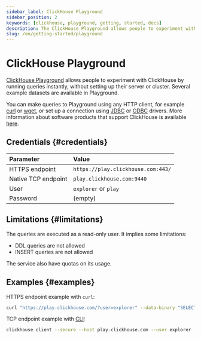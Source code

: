 ```yaml
---
sidebar_label: ClickHouse Playground
sidebar_position: 2
keywords: [clickhouse, playground, getting, started, docs]
description: The ClickHouse Playground allows people to experiment with ClickHouse by running queries instantly, without setting up their server or cluster.
slug: /en/getting-started/playground
---
```


# ClickHouse Playground

[ClickHouse Playground](https://play.clickhouse.com/play?user=play) allows people to experiment with ClickHouse by running queries instantly, without setting up their server or cluster.
Several example datasets are available in Playground.

You can make queries to Playground using any HTTP client, for example [curl](https://curl.haxx.se) or [wget](https://www.gnu.org/software/wget/), or set up a connection using [JDBC](../interfaces/jdbc.md) or [ODBC](../interfaces/odbc.md) drivers. More information about software products that support ClickHouse is available [here](../integrations/index.mdx).

## Credentials {#credentials}

| Parameter           | Value                              |
|:--------------------|:-----------------------------------|
| HTTPS endpoint      | `https://play.clickhouse.com:443/` |
| Native TCP endpoint | `play.clickhouse.com:9440`         |
| User                | `explorer` or `play`               |
| Password            | (empty)                            |

## Limitations {#limitations}

The queries are executed as a read-only user. It implies some limitations:

-   DDL queries are not allowed
-   INSERT queries are not allowed

The service also have quotas on its usage.

## Examples {#examples}

HTTPS endpoint example with `curl`:

``` bash
curl "https://play.clickhouse.com/?user=explorer" --data-binary "SELECT 'Play ClickHouse'"
```

TCP endpoint example with [CLI](../interfaces/cli.md):

``` bash
clickhouse client --secure --host play.clickhouse.com --user explorer
```
